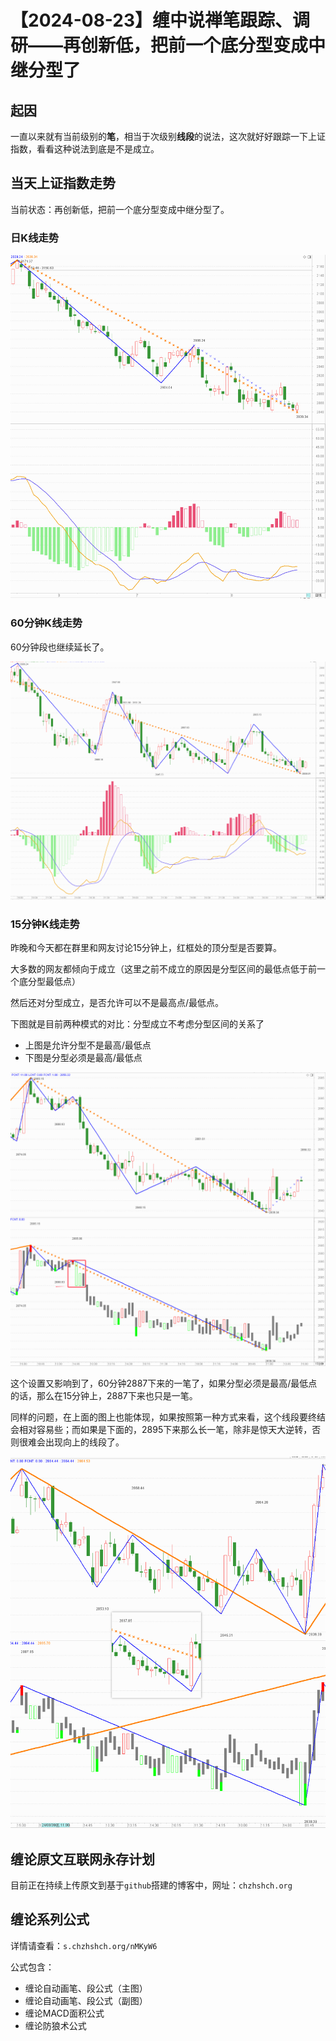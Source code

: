 # 【2024-08-23】缠中说禅笔跟踪、调研——再创新低，把前一个底分型变成中继分型了 
## 起因

一直以来就有当前级别的**笔**，相当于次级别**线段**的说法，这次就好好跟踪一下上证指数，看看这种说法到底是不是成立。



## 当天上证指数走势

当前状态：再创新低，把前一个底分型变成中继分型了。



### 日K线走势

![](day\20240823.png)





### 60分钟K线走势

60分钟段也继续延长了。

![](min60\20240823.png)





### 15分钟K线走势

昨晚和今天都在群里和网友讨论15分钟上，红框处的顶分型是否要算。

大多数的网友都倾向于成立（这里之前不成立的原因是分型区间的最低点低于前一个底分型最低点）

然后还对分型成立，是否允许可以不是最高点/最低点。

下图就是目前两种模式的对比：分型成立不考虑分型区间的关系了

- 上图是允许分型不是最高/最低点
- 下图是分型必须是最高/最低点



![](min15\20240823.png)



这个设置又影响到了，60分钟2887下来的一笔了，如果分型必须是最高/最低点的话，那么在15分钟上，2887下来也只是一笔。

同样的问题，在上面的图上也能体现，如果按照第一种方式来看，这个线段要终结会相对容易些；而如果是下面的，2895下来那么长一笔，除非是惊天大逆转，否则很难会出现向上的线段了。



![](min15\20240823-2.png)



## 缠论原文互联网永存计划

目前正在持续上传原文到基于`github`搭建的博客中，网址：`chzhshch.org`



## 缠论系列公式

详情请查看：`s.chzhshch.org/nMKyW6`



公式包含：

- 缠论自动画笔、段公式（主图）
- 缠论自动画笔、段公式（副图）
- 缠论MACD面积公式
- 缠论防狼术公式

